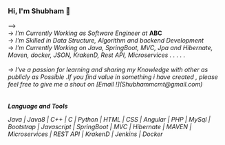 
### Hi, I'm Shubham 👋
<!--  <b>I'm Shubham singh </b>! [Check Out My Potrtfolio ]<!--(https://shubmsingh.github.io/Shubhamsingh.github.io/) -->
<!--  --> -->
<br>
 -> <i>I'm Currently Working as Software Engineer at </i><b>ABC</b>
 <br>
 -> <i>I'm Skilled in Data Structure, Algorithm and backend Development</i>
 <br>
 -> <i>I'm Currently Working on Java, SpringBoot, MVC, Jpa and Hibernate, Maven, docker, JSON, KrakenD, Rest API, Microservices . . . . .
 <br>
 <br>
 -> I've a passion for learning and sharing my Knowledge with other as publicly as Possible .If you find value in something i have created , 
     please feel free to give me a shout on [Email !](Shubhammcmt@gmail.com)  
 <br>
 <br>
 <br>
 <strong>Language and Tools</strong>
 <p>Java | Java8 | C++  | C | Python | HTML | CSS | Angular | PHP | MySql | Bootstrap | Javascript | SpringBoot | MVC | Hibernate | MAVEN | Microservices | REST API | KrakenD | Jenkins | Docker </p>
<!--
**shubmSingh/shubmSingh** is a ✨ _special_ ✨ repository because its `README.md` (this file) appears on your GitHub profile.
 |||
Here are some ideas to get you started:

- 🔭 I’m currently working on ...
- 🌱 I’m currently learning ...
- 👯 I’m looking to collaborate on ...
- 🤔 I’m looking for help with ...
- 💬 Ask me about ...
- 📫 How to reach me: ...
- 😄 Pronouns: ...
- ⚡ Fun fact: ...
-->
